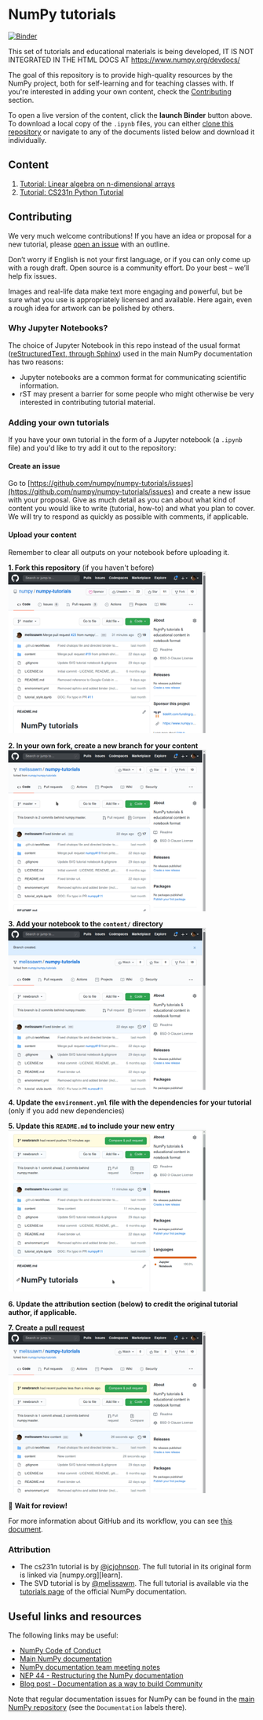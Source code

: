 # NumPy tutorials

[![Binder](http://mybinder.org/badge_logo.svg)](http://mybinder.org/v2/gh/numpy/numpy-tutorials/master?urlpath=lab/tree/content)

This set of tutorials and educational materials is being developed,
IT IS NOT INTEGRATED IN THE HTML DOCS AT https://www.numpy.org/devdocs/

The goal of this repository is to provide high-quality resources by the
NumPy project, both for self-learning and for teaching classes with. If you're
interested in adding your own content, check the [Contributing](#contributing)
section.

To open a live version of the content, click the **launch Binder** button above.
To download a local copy of the `.ipynb` files, you can either
[clone this repository](https://docs.github.com/en/github/creating-cloning-and-archiving-repositories/cloning-a-repository)
or navigate to any of the documents listed below and download it individually.

## Content

1. [Tutorial: Linear algebra on n-dimensional arrays](content/tutorial-svd.ipynb)
2. [Tutorial: CS231n Python Tutorial](content/cs231_tutorial.ipynb)

## Contributing

We very much welcome contributions! If you have an idea or proposal for a new
tutorial, please [open an issue](https://github.com/numpy/numpy-tutorials/issues)
with an outline. 

Don’t worry if English is not your first language, or if you can only come up
with a rough draft. Open source is a community effort. Do your best – we’ll help
fix issues.

Images and real-life data make text more engaging and powerful, but be sure what
you use is appropriately licensed and available. Here again, even a rough idea
for artwork can be polished by others.

### Why Jupyter Notebooks?

The choice of Jupyter Notebook in this repo instead of the usual format 
([reStructuredText, through Sphinx](https://www.sphinx-doc.org/en/master/usage/restructuredtext/index.html))
used in the main NumPy documentation has two reasons:

 * Jupyter notebooks are a common format for communicating scientific
   information.
 * rST may present a barrier for some people who might otherwise be very
   interested in contributing tutorial material.

### Adding your own tutorials

If you have your own tutorial in the form of a Jupyter notebook (a `.ipynb`
file) and you'd like to try add it out to the repository:

#### Create an issue

Go to [https://github.com/numpy/numpy-tutorials/issues](https://github.com/numpy/numpy-tutorials/issues) and create a new issue with your proposal. Give as much detail as you can about what kind of content you would like to write (tutorial, how-to) and what you plan to cover. We will try to respond as quickly as possible with comments, if applicable.

#### Upload your content

Remember to clear all outputs on your notebook before uploading it. 

**1. Fork this repository** (if you haven't before)
<img src="images/01-fork.gif" width=80% height=80%>

**2. In your own fork, create a new branch for your content**
<img src="images/02-create_new_branch.gif" width=80% height=80%>

**3. Add your notebook to the `content/` directory**
<img src="images/03-upload.gif" width=80% height=80%>

**4. Update the `environment.yml` file with the dependencies for your tutorial**
(only if you add new dependencies)

**5. Update this `README.md` to include your new entry**
<img src="images/04-add_to_readme.gif" width=80% height=80%>

**6. Update the attribution section (below) to credit the original tutorial
author, if applicable.**

**7. Create a [pull request](https://docs.github.com/en/github/collaborating-with-issues-and-pull-requests/about-pull-requests)**
<img src="images/05-create_PR.gif" width=80% height=80%>

:tada: **Wait for review!**

For more information about GitHub and its workflow, you can see
[this document](https://docs.github.com/en/github/collaborating-with-issues-and-pull-requests).

### Attribution

 - The cs231n tutorial is by [@jcjohnson][jj]. The full tutorial in 
   its original form is linked via [numpy.org][learn].
 - The SVD tutorial is by [@melissawm][mwm]. The full tutorial is available
   via the [tutorials page][np_tutorials] of the official NumPy documentation.

[jj]: https://github.com/jcjohnson
[mwm]: https://github.com/melissawm
[np_tutorials]: https://numpy.org/devdocs/user/tutorials_index.html

## Useful links and resources

The following links may be useful:

- [NumPy Code of Conduct](https://numpy.org/doc/stable/dev/conduct/code_of_conduct.html)
- [Main NumPy documentation](https://numpy.org/doc/stable/)
- [NumPy documentation team meeting notes](https://hackmd.io/oB_boakvRqKR-_2jRV-Qjg?both)
- [NEP 44 - Restructuring the NumPy documentation](https://numpy.org/neps/nep-0044-restructuring-numpy-docs.html)
- [Blog post - Documentation as a way to build Community](https://labs.quansight.org/blog/2020/03/documentation-as-a-way-to-build-community/)

Note that regular documentation issues for NumPy can be found in the [main NumPy
repository](https://github.com/numpy/numpy/issues) (see the `Documentation`
labels there). 

